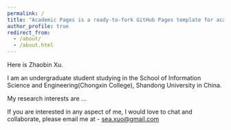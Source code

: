 ```yaml
---
permalink: /
title: "Academic Pages is a ready-to-fork GitHub Pages template for academic personal websites"
author_profile: true
redirect_from: 
  - /about/
  - /about.html
---
```



Here is Zhaobin Xu.

I am an undergraduate student studying in the School of Information Science and Engineering(Chongxin College), Shandong University in China.

My research interests are ...

If you are interested in any aspect of me, I would love to chat and collaborate, please email me at - sea.xuo@gmail.com


